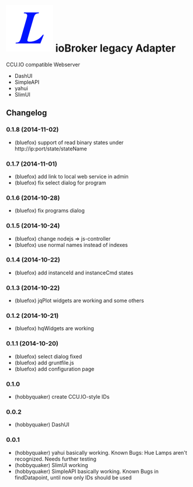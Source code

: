 ![Logo](admin/legacy.png)
ioBroker legacy Adapter
==============

CCU.IO compatible Webserver

* DashUI
* SimpleAPI
* yahui
* SlimUI


## Changelog
### 0.1.8 (2014-11-02)
* (bluefox) support of read binary states under http://ip:port/state/stateName

### 0.1.7 (2014-11-01)
* (bluefox) add link to local web service in admin
* (bluefox) fix select dialog for program

### 0.1.6 (2014-10-28)
* (bluefox) fix programs dialog

### 0.1.5 (2014-10-24)
* (bluefox) change nodejs => js-controller
* (bluefox) use normal names instead of indexes

### 0.1.4 (2014-10-22)
* (bluefox) add instanceId and instanceCmd states

### 0.1.3 (2014-10-22)
* (bluefox) jqPlot widgets are working and some others

### 0.1.2 (2014-10-21)
* (bluefox) hqWidgets are working

### 0.1.1 (2014-10-20)
* (bluefox) select dialog fixed
* (bluefox) add gruntfile.js
* (bluefox) add configuration page

### 0.1.0
* (hobbyquaker) create CCU.IO-style IDs

### 0.0.2
* (hobbyquaker) DashUI

### 0.0.1

* (hobbyquaker) yahui basically working. Known Bugs: Hue Lamps aren't recognized. Needs further testing
* (hobbyquaker) SlimUI working
* (hobbyquaker) SimpleAPI basically working. Known Bugs in findDatapoint, until now only IDs should be used

